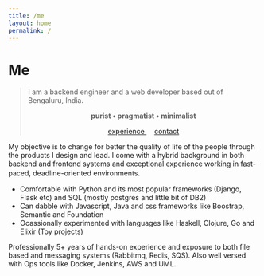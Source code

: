 ```yaml
---
title: /me
layout: home
permalink: /
---
```



# Me

<blockquote>
<div id="typed-strings">
  <span>
  	<p>I am a backend engineer and a web developer based out of Bengaluru, India.</p> 
  	<p align="center" style="font-weight:bold;" id="typed2"> purist • pragmatist • minimalist </p>
  	<p align="center" >
  		<a href="{{ "/work" }}" class="has-text-centered more"> experience </a> 
  		<span> 	&nbsp; &nbsp; </span>
  		<a href="{{ "/more" }}" class="has-text-centered more"> contact </a>
  	</p>
  </span>
</div>
<div id="typed"></div>
</blockquote>



My objective is to change for better the quality of life of the people through the products I design and lead. I come with a hybrid background in both backend and frontend systems and exceptional experience working in fast-paced, deadline-oriented environments.  　
* Comfortable with Python and its most popular frameworks (Django, Flask etc) and SQL (mostly postgres and little bit of DB2)
* Can dabble with Javascript, Java and css frameworks like Boostrap, Semantic and Foundation
* Ocassionally experimented with languages like Haskell, Clojure, Go and Elixir (Toy projects)


Professionally 5+ years of hands-on experience and exposure to both file based and messaging systems (Rabbitmq, Redis, SQS). Also well versed with Ops tools like Docker, Jenkins, AWS and UML.
